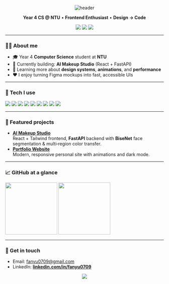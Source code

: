 <!-- Banner -->
<p align="center">
  <img src="https://capsule-render.vercel.app/api?type=soft&color=0:ff8ec5,100:8b5cf6&height=140&text=Hi%20I'm%20Fanyu%20👋&fontColor=ffffff&fontSize=42&animation=fadeIn" alt="header">
</p>

<p align="center">
  <b>Year 4 CS @ NTU</b> • <b>Frontend Enthusiast</b> • <b>Design → Code</b>
</p>

<p align="center">
  <a href="mailto:fanyu0709@gmail.com"><img src="https://img.shields.io/badge/Email-ff5a88?style=flat&logo=gmail&logoColor=white" /></a>
  <a href="https://www.linkedin.com/in/fanyu-lau-227b162a8/"><img src="https://img.shields.io/badge/LinkedIn-0a66c2?style=flat&logo=linkedin&logoColor=white" /></a>
  <a href=""><img src="https://img.shields.io/badge/Portfolio-111?style=flat&logo=vercel&logoColor=white" /></a>
</p>

---

### 👩‍💻 About me
- 🎓 Year 4 **Computer Science** student at **NTU**
- 💄 Currently building: **AI Makeup Studio** (React + FastAPI)
- 🌱 Learning more about **design systems**, **animations**, and **performance**
- ❤️ I enjoy turning Figma mockups into fast, accessible UIs

---

### 🧰 Tech I use
<p>
  <img src="https://img.shields.io/badge/JavaScript-333?style=for-the-badge&logo=javascript" />
  <img src="https://img.shields.io/badge/React-333?style=for-the-badge&logo=react" />
  <img src="https://img.shields.io/badge/Next.js-333?style=for-the-badge&logo=next.js" />
  <img src="https://img.shields.io/badge/TailwindCSS-333?style=for-the-badge&logo=tailwind-css" />
  <img src="https://img.shields.io/badge/HTML5-333?style=for-the-badge&logo=html5" />
  <img src="https://img.shields.io/badge/CSS3-333?style=for-the-badge&logo=css3" />
  <img src="https://img.shields.io/badge/Figma-333?style=for-the-badge&logo=figma" />
  <img src="https://img.shields.io/badge/Python-333?style=for-the-badge&logo=python" />
  <img src="https://img.shields.io/badge/FastAPI-333?style=for-the-badge&logo=fastapi" />
</p>

---

### 🚀 Featured projects
- **[AI Makeup Studio](https://github.com/fanyu0709/ai-makeup-website)**  
  React + Tailwind frontend, **FastAPI** backend with **BiseNet** face segmentation & multi‑region color transfer.
- **[Portfolio Website](https://github.com/fanyu0709/portfolio)**  
  Modern, responsive personal site with animations and dark mode.

---

### 📈 GitHub at a glance
<p>
  <img height="165" src="https://github-readme-stats.vercel.app/api?username=fanyu0709&show_icons=true&theme=radical&hide_title=true" />
  <img height="165" src="https://github-readme-stats.vercel.app/api/top-langs/?username=fanyu0709&layout=compact&theme=radical&hide_title=true" />
</p>

---

### 💬 Get in touch
- Email: fanyu0709@gmail.com
- LinkedIn: **[linkedin.com/in/fanyu0709](https://www.linkedin.com/in/fanyu-lau-227b162a8/)**

<p align="center">
  <img src="https://komarev.com/ghpvc/?username=fanyu0709&label=Profile%20Views&color=ff69b4&style=flat-square" />
</p>
